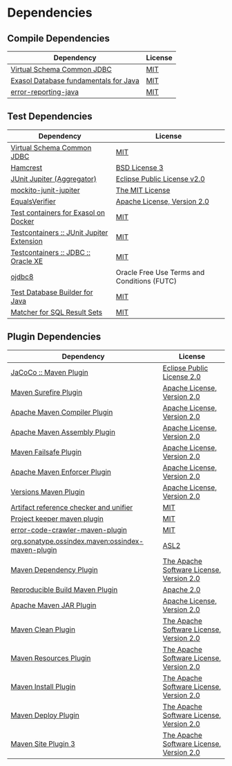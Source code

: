 <!-- @formatter:off -->
# Dependencies

## Compile Dependencies

| Dependency                                 | License  |
| ------------------------------------------ | -------- |
| [Virtual Schema Common JDBC][0]            | [MIT][1] |
| [Exasol Database fundamentals for Java][2] | [MIT][1] |
| [error-reporting-java][4]                  | [MIT][1] |

## Test Dependencies

| Dependency                                      | License                                     |
| ----------------------------------------------- | ------------------------------------------- |
| [Virtual Schema Common JDBC][0]                 | [MIT][1]                                    |
| [Hamcrest][8]                                   | [BSD License 3][9]                          |
| [JUnit Jupiter (Aggregator)][10]                | [Eclipse Public License v2.0][11]           |
| [mockito-junit-jupiter][12]                     | [The MIT License][13]                       |
| [EqualsVerifier][14]                            | [Apache License, Version 2.0][15]           |
| [Test containers for Exasol on Docker][16]      | [MIT][1]                                    |
| [Testcontainers :: JUnit Jupiter Extension][18] | [MIT][19]                                   |
| [Testcontainers :: JDBC :: Oracle XE][18]       | [MIT][19]                                   |
| [ojdbc8][22]                                    | Oracle Free Use Terms and Conditions (FUTC) |
| [Test Database Builder for Java][23]            | [MIT][1]                                    |
| [Matcher for SQL Result Sets][25]               | [MIT][1]                                    |

## Plugin Dependencies

| Dependency                                              | License                                        |
| ------------------------------------------------------- | ---------------------------------------------- |
| [JaCoCo :: Maven Plugin][27]                            | [Eclipse Public License 2.0][28]               |
| [Maven Surefire Plugin][29]                             | [Apache License, Version 2.0][30]              |
| [Apache Maven Compiler Plugin][31]                      | [Apache License, Version 2.0][30]              |
| [Apache Maven Assembly Plugin][33]                      | [Apache License, Version 2.0][30]              |
| [Maven Failsafe Plugin][35]                             | [Apache License, Version 2.0][30]              |
| [Apache Maven Enforcer Plugin][37]                      | [Apache License, Version 2.0][30]              |
| [Versions Maven Plugin][39]                             | [Apache License, Version 2.0][30]              |
| [Artifact reference checker and unifier][41]            | [MIT][1]                                       |
| [Project keeper maven plugin][43]                       | [MIT][1]                                       |
| [error-code-crawler-maven-plugin][45]                   | [MIT][1]                                       |
| [org.sonatype.ossindex.maven:ossindex-maven-plugin][47] | [ASL2][15]                                     |
| [Maven Dependency Plugin][49]                           | [The Apache Software License, Version 2.0][15] |
| [Reproducible Build Maven Plugin][51]                   | [Apache 2.0][15]                               |
| [Apache Maven JAR Plugin][53]                           | [Apache License, Version 2.0][30]              |
| [Maven Clean Plugin][55]                                | [The Apache Software License, Version 2.0][15] |
| [Maven Resources Plugin][57]                            | [The Apache Software License, Version 2.0][15] |
| [Maven Install Plugin][59]                              | [The Apache Software License, Version 2.0][15] |
| [Maven Deploy Plugin][61]                               | [The Apache Software License, Version 2.0][15] |
| [Maven Site Plugin 3][63]                               | [The Apache Software License, Version 2.0][15] |

[27]: https://www.eclemma.org/jacoco/index.html
[43]: https://github.com/exasol/project-keeper-maven-plugin
[4]: https://github.com/exasol/error-reporting-java
[2]: https://github.com/exasol/db-fundamentals-java
[22]: https://www.oracle.com/database/technologies/appdev/jdbc.html
[15]: http://www.apache.org/licenses/LICENSE-2.0.txt
[29]: https://maven.apache.org/surefire/maven-surefire-plugin/
[55]: http://maven.apache.org/plugins/maven-clean-plugin/
[1]: https://opensource.org/licenses/MIT
[12]: https://github.com/mockito/mockito
[35]: https://maven.apache.org/surefire/maven-failsafe-plugin/
[23]: https://github.com/exasol/test-db-builder-java
[39]: http://www.mojohaus.org/versions-maven-plugin/
[49]: http://maven.apache.org/plugins/maven-dependency-plugin/
[9]: http://opensource.org/licenses/BSD-3-Clause
[31]: https://maven.apache.org/plugins/maven-compiler-plugin/
[19]: http://opensource.org/licenses/MIT
[0]: https://github.com/exasol/virtual-schema-common-jdbc
[28]: https://www.eclipse.org/legal/epl-2.0/
[16]: https://github.com/exasol/exasol-testcontainers
[13]: https://github.com/mockito/mockito/blob/main/LICENSE
[25]: https://github.com/exasol/hamcrest-resultset-matcher
[51]: http://zlika.github.io/reproducible-build-maven-plugin
[30]: https://www.apache.org/licenses/LICENSE-2.0.txt
[37]: https://maven.apache.org/enforcer/maven-enforcer-plugin/
[11]: https://www.eclipse.org/legal/epl-v20.html
[59]: http://maven.apache.org/plugins/maven-install-plugin/
[10]: https://junit.org/junit5/
[47]: https://sonatype.github.io/ossindex-maven/maven-plugin/
[18]: https://testcontainers.org
[14]: http://www.jqno.nl/equalsverifier
[8]: http://hamcrest.org/JavaHamcrest/
[61]: http://maven.apache.org/plugins/maven-deploy-plugin/
[63]: http://maven.apache.org/plugins/maven-site-plugin/
[57]: http://maven.apache.org/plugins/maven-resources-plugin/
[41]: https://github.com/exasol/artifact-reference-checker-maven-plugin
[45]: https://github.com/exasol/error-code-crawler-maven-plugin
[53]: https://maven.apache.org/plugins/maven-jar-plugin/
[33]: https://maven.apache.org/plugins/maven-assembly-plugin/
